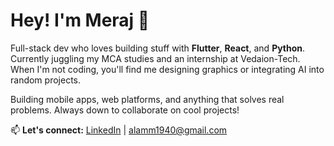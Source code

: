 # Hey! I'm Meraj 👋

Full-stack dev who loves building stuff with **Flutter**, **React**, and **Python**. Currently juggling my MCA studies and an internship at Vedaion-Tech. When I'm not coding, you'll find me designing graphics or integrating AI into random projects.

Building mobile apps, web platforms, and anything that solves real problems. Always down to collaborate on cool projects!

📫 **Let's connect:** [LinkedIn](https://linkedin.com/in/merajalam2001) | [alamm1940@gmail.com](mailto:alamm1940@gmail.com)


